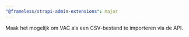 ```yaml
---
"@frameless/strapi-admin-extensions": major
---
```


Maak het mogelijk om VAC als een CSV-bestand te importeren via de API.
